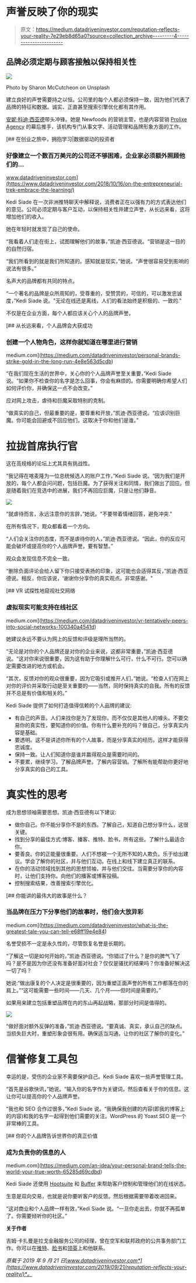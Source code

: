 # 声誉反映了你的现实

> 原文：<https://medium.datadriveninvestor.com/reputation-reflects-your-reality-7e29eb8d65a0?source=collection_archive---------4----------------------->

## 品牌必须定期与顾客接触以保持相关性

![](img/7ea8ed3009fbce59e32d5fe88b84635e.png)

Photo by Sharon McCutcheon on Unsplash

建立良好的声誉需要持之以恒。公司里的每个人都必须保持一致，因为他们代表了品牌的特征和数据。诚实、正直甚至搜索引擎优化都有其作用。

[安妮·科迪·西亚德](https://twitter.com/AnneK_Siade)带头冲锋。她是 Newfoods 的营销主管，也是内容营销 [Prolixe Agency](https://twitter.com/ProlixeAgency) 的幕后推手，该机构专门从事文字、活动管理和品牌形象方面的工作。

[](https://www.datadriveninvestor.com/2018/10/16/on-the-entrepreneurial-trek-embrace-the-learning/) [## 在创业之旅中，拥抱学习|数据驱动的投资者

### 好像建立一个数百万美元的公司还不够困难，企业家必须额外照顾他们的…

www.datadriveninvestor.com](https://www.datadriveninvestor.com/2018/10/16/on-the-entrepreneurial-trek-embrace-the-learning/) 

Kedi Siade 在一次非洲推特聊天中解释说，消费者正在以强有力的方式表达他们的意见。公司必须定期与客户互动，以保持相关性并建立声誉，从长远来看，这将增加他们的收入。

她在年轻时就发现了自己的使命。

“我看着人们走在街上，试图理解他们的故事，”凯迪·西亚德说。“营销是这一目的的自然归宿。

“我们所看到的就是我们所知道的。感知就是现实，”她说。“声誉很容易受到影响的说法有很多。”

名声大的品牌都有共同的特点。

“一个著名的品牌是众所周知的，受尊重的，受赞赏的，可信的，可以激发忠诚度，”Kedi Siade 说。"无论在线还是离线，人们的看法始终是积极的、一致的."

不仅是在企业方面，每个人都应该关心个人的品牌声誉。

[](https://medium.com/datadriveninvestor/personal-brands-strike-gold-in-the-long-run-4e8e563d5cdb) [## 从长远来看，个人品牌会大获成功

### 创建一个人物角色，这样你就知道在哪里进行营销

medium.com](https://medium.com/datadriveninvestor/personal-brands-strike-gold-in-the-long-run-4e8e563d5cdb) 

“在我们现在生活的世界中，关心你的个人品牌声誉至关重要，”Kedi Siade 说。“如果你不检查你的名字是怎么回事，你会有麻烦的。你需要明确你希望人们如何评价你，并确保这一点不会改变。”

应对网上攻击，虐待和巨魔采取特别的克制。

“做真实的自己，但最重要的是，要尊重和开放，”凯迪·西亚德说。“应该识别巨魔。你可能会回避或不回应他们，这取决于你和他们是谁。”

# 拉拢首席执行官

这在高规格的论坛上尤其具有挑战性。

“我记得在喀麦隆为一位总统候选人的账户工作，”Kedi Siade 说。“因为我们是开放的，每个人都会问问题，包括巨魔。为了获得关注和同情，我们做出了回应。但是随着我们在竞选中的进展，我们不再回应巨魔，只是让他们静音。

![](img/1e1fd6a83fb6b620415b1ce507af5397.png)

“就虐待而言，永远注意你的言辞，”她说。"不要带着情绪回答，避免冲突."

在所有情况下，观众都看着一个方向。

“人们会关注你的态度，而不是虐待你的人，”凯迪·西亚德说。“因此，你的反应可能会破坏或提高你的个人品牌声誉。要有智慧。”

观众会发现信息不完全一致。

“删除负面评论会给人留下你只接受表扬的印象，这可能也会适得其反，”凯迪·西亚德说。相反，你应该说，‘谢谢你分享你的真实观点。非常感谢。"

[](https://medium.com/datadriveninvestor/vr-tentatively-peers-into-social-networks-100340a4541d) [## VR 试探性地窥视社交网络

### 虚拟现实可能支持在线社区

medium.com](https://medium.com/datadriveninvestor/vr-tentatively-peers-into-social-networks-100340a4541d) 

她建议永远不要认为网上的反馈和评级是理所当然的。

“无论是对你的个人品牌还是对你的企业来说，这都非常重要，”凯迪·西亚德说。“这对你来说很重要，因为这有助于你理解什么可行，什么不可行。您可以确定需要改进的地方或机会。

“其次，反馈对你的观众很重要，因为它吸引或推开人们，”她说。“检查人们在网上对你的评价并采取行动是至关重要的——当然，同时保持真实的自我。所有的反馈并不总是有价值和相关的。”

Kedi Siade 提供了如何打造值得信赖的个人品牌的建议:

*   有自己的声音。人们来找你是为了发现你，而不仅仅是其他人的噱头。不要交易你的真实性，要知道你的价值。你有什么要补充的吗？做自己，分享真实内容是基础。
*   要透明。这不是讲述你所有的个人故事，而是分享真实的经历。这样才能获得忠诚度。
*   保持一致。让人们知道你是谁并赢得观众是需要时间的。
*   不要累，继续学习。了解品牌声誉。了解内容营销。了解所有能帮助你更好地分享真实的自己的工具。

# 真实性的思考

成为思想领袖需要思想。凯迪·西亚德有以下建议:

*   做你自己。你不能分享你不是的东西。了解自己，知道自己想分享什么，这很关键。
*   找到分享的最佳方式:博客、播客、推特、脸书，所有这些。了解什么最适合你。
*   要善良。你的正能量很重要。人们不想被一个无所不知的人欺负。乐于给出建议。学会了解你的社区，并与他们互动。在线上和线下建立真正的联系。
*   在你的活动领域找到其他的思想领袖，并与他们交往。当需要分享你的内容时，让他们支持你。向他们的播客或博客投稿。
*   控制搜索结果，改善搜索引擎优化。

[](https://medium.com/datadriveninvestor/what-is-the-greatest-tale-you-can-tell-e68ff19e4e84) [## 你能讲的最伟大的故事是什么？

### 当品牌在压力下分享他们的故事时，他们会大放异彩

medium.com](https://medium.com/datadriveninvestor/what-is-the-greatest-tale-you-can-tell-e68ff19e4e84) 

名誉受损不一定是永久性的，尽管恢复名誉是长期的。

“了解这一切是如何开始的，”凯迪·西亚德说。“你错过了什么？是你的脾气飞了吗？是不是因为你还没有准备好面对社会？仅仅是骚扰的结果吗？你准备好解决这一切了吗？

她说:“做出康复的个人决定是很重要的，因为重塑正面声誉的所有工作都落在你的肩上。”“这可能需要一些时间——几天、几个月——但时间是需要的。”

如果用来建立包括重塑品牌在内的东山再起战略，那部分时间是值得的。

![](img/bdac8b21aff1484f558d528a4bc0c430.png)

“做好面对额外反弹的准备，”凯迪·西亚德说。“要真诚、真实，承认自己的缺点。当损失巨大时，重塑形象会很有用。确保适当沟通，让你的社区了解你的变化。”

# 信誉修复工具包

幸运的是，受伤的企业家不需要保护自己。Kedi Siade 喜欢一些声誉管理工具。

“首先是谷歌快讯，”她说。“输入你的名字作为关键词，然后查看关于你的信息。这让你可以提高你的个人品牌声誉。

“我也和 SEO 合作过很多，”Kedi Siade 说。“我确保我创建的内容(即我的博客上的内容)和我的名字一起得到他们需要的关注。WordPress 的 Yoast SEO 是一个非常棒的工具。

[](https://medium.com/an-idea/your-personal-brand-tells-the-world-your-true-worth-65285d69cdbd) [## 你的个人品牌告诉世界你的真正价值

### 成为负责你的信息的人

medium.com](https://medium.com/an-idea/your-personal-brand-tells-the-world-your-true-worth-65285d69cdbd) 

Kedi Siade 还使用 [Hootsuite](https://twitter.com/hootsuite) 和 [Buffer](https://twitter.com/buffer) 来帮助客户控制和管理他们的在线状态。

生意是双向交易，也就是说你要听客户的反馈。然后根据需要带着改进回来。

“这对商业和个人品牌一样有效，”Kedi Siade 说。“一旦你走出去，你就不再孤单了。你需要倾听你的社区。”

**关于作者**

吉姆·卡扎曼是拉戈金融服务公司的经理，曾在空军和联邦政府的公共事务部门工作。你可以在[推特](https://twitter.com/JKatzaman?source=post_page---------------------------)、[脸书](https://www.facebook.com/jim.katzaman?source=post_page---------------------------)和[领英](https://www.linkedin.com/in/jim-katzaman-33641b21/?source=post_page---------------------------)上和他联系。

*原载于 2019 年 9 月 21 日*[*www.datadriveninvestor.com*](https://www.datadriveninvestor.com/2019/09/21/reputation-reflects-your-reality/)*。*